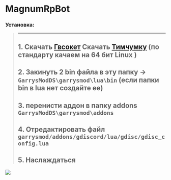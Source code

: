 # MagnumRpBot

### Установка:
>------------------------------------------------------------------------------------------------------------------
>
> **1.** Скачать [Гвсокет](https://github.com/FredyH/GWSockets/releases/latest)
> Скачать [Тимчумку](https://github.com/timschumi/gmod-chttp/releases/latest)  (по стандарту качаем на 64 бит Linux ) 
>------------------------------------------------------------------------------------------------------------------ 
> **2.** Закинуть 2 bin файла в эту папку -> `GarrysModDS\garrysmod\lua\bin`  (если папки bin в lua нет создайте ее)
>------------------------------------------------------------------------------------------------------------------ 
> **3.** перенисти аддон в папку addons `GarrysModDS\garrysmod\addons`
>------------------------------------------------------------------------------------------------------------------
> **4.** Отредактировать файл `garrysmod/addons/gdiscord/lua/gdisc/gdisc_config.lua`
>------------------------------------------------------------------------------------------------------------------ 
> **5.** Наслаждаться
>------------------------------------------------------------------------------------------------------------------
<img src=https://i.imgur.com/Wl2xS7j.png>
